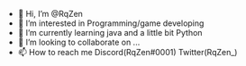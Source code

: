 - 👋 Hi, I’m @RqZen
- 👀 I’m interested in Programming/game developing
- 🌱 I’m currently learning java and a little bit Python
- 💞️ I’m looking to collaborate on ...
- 📫 How to reach me Discord(RqZen#0001) Twitter(RqZen_)

<!---
RqZen/RqZen is a ✨ special ✨ repository because its `README.md` (this file) appears on your GitHub profile.
You can click the Preview link to take a look at your changes.
--->

